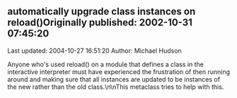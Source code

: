 ## automatically upgrade class instances on reload()Originally published: 2002-10-31 07:45:20 
Last updated: 2004-10-27 16:51:20 
Author: Michael Hudson 
 
Anyone who's used reload() on a module that defines a class in the interactive interpreter must have experienced the frustration of then running around and making sure that all instances are updated to be instances of the new rather than the old class.\n\nThis metaclass tries to help with this.